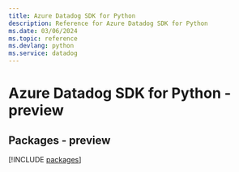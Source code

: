 ```yaml
---
title: Azure Datadog SDK for Python
description: Reference for Azure Datadog SDK for Python
ms.date: 03/06/2024
ms.topic: reference
ms.devlang: python
ms.service: datadog
---
```

# Azure Datadog SDK for Python - preview
## Packages - preview
[!INCLUDE [packages](datadog-index.md)]